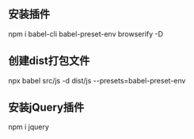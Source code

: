 ## 安装插件
npm i babel-cli babel-preset-env browserify -D

## 创建dist打包文件
npx babel src/js -d dist/js --presets=babel-preset-env

## 安装jQuery插件
npm i jquery